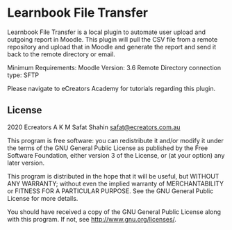 # Learnbook File Transfer #

Learnbook File Transfer is a local plugin to automate user upload and outgoing report in Moodle. 
This plugin will pull the CSV file from a remote repository and upload that in Moodle and generate the report and send
it back to the remote directory or email.

Minimum Requirements:
Moodle Version: 3.6
Remote Directory connection type: SFTP

Please navigate to eCreators Academy for tutorials regarding this plugin.

## License ##

2020 Ecreators A K M Safat Shahin <safat@ecreators.com.au>

This program is free software: you can redistribute it and/or modify it under
the terms of the GNU General Public License as published by the Free Software
Foundation, either version 3 of the License, or (at your option) any later
version.

This program is distributed in the hope that it will be useful, but WITHOUT ANY
WARRANTY; without even the implied warranty of MERCHANTABILITY or FITNESS FOR A
PARTICULAR PURPOSE.  See the GNU General Public License for more details.

You should have received a copy of the GNU General Public License along with
this program.  If not, see <http://www.gnu.org/licenses/>.
